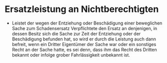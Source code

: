 # Ersatzleistung an Nichtberechtigten

- Leistet der wegen der Entziehung oder Beschädigung einer beweglichen Sache zum Schadensersatz Verpflichtete den Ersatz an denjenigen, in dessen Besitz sich die Sache zur Zeit der Entziehung oder der Beschädigung befunden hat, so wird er durch die Leistung auch dann befreit, wenn ein Dritter Eigentümer der Sache war oder ein sonstiges Recht an der Sache hatte, es sei denn, dass ihm das Recht des Dritten bekannt oder infolge grober Fahrlässigkeit unbekannt ist.

